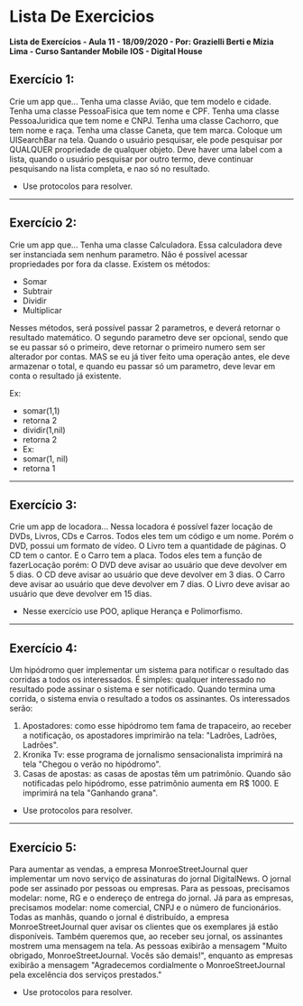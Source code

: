 # <h1>Lista De Exercicios</h1>
<b>Lista de Exercícios - Aula 11 - 18/09/2020 - Por: Grazielli Berti e Mízia Lima - Curso Santander Mobile IOS - Digital House</b>

<h2>Exercício 1:</h2>

Crie um app que...
Tenha uma classe Avião, que tem modelo e cidade.
Tenha uma classe PessoaFisica que tem nome e CPF.
Tenha uma classe PessoaJuridica que tem nome e CNPJ.
Tenha uma classe Cachorro, que tem nome e raça.
Tenha uma classe Caneta, que tem marca.
Coloque um UISearchBar na tela. Quando o usuário pesquisar, ele pode pesquisar por QUALQUER propriedade de qualquer objeto.
Deve haver uma label com a lista, quando o usuário pesquisar por outro termo, deve continuar pesquisando na lista completa, e nao só no resultado.
* Use protocolos para resolver.
-----------------
<h2>Exercício 2:</h2>

Crie um app que...
Tenha uma classe Calculadora. 
Essa calculadora deve ser instanciada sem nenhum parametro.
Não é possível acessar propriedades por fora da classe.
Existem os métodos:
<ul>
  <li>Somar</li>
  <li>Subtrair</li>
  <li>Dividir</li>
  <li>Multiplicar</li>
 </ul>
 
Nesses métodos, será possível passar 2 parametros, e deverá retornar o resultado matemático.
O segundo parametro deve ser opcional, sendo que se eu passar só o primeiro, deve retornar o primeiro numero sem ser alterador por contas.
MAS se eu já tiver feito uma operação antes, ele deve armazenar o total, e quando eu passar só um parametro, deve levar em conta o resultado já existente.

Ex: 
<ul>
  <li>somar(1,1)</li>
  <li>retorna 2</li>
  <li>dividir(1,nil)</li>
  <li>retorna 2</li>
  <li>Ex:</li>
  <li>somar(1, nil)</li>
  <li>retorna 1</li>
 </ul>
 

-----------------
<h2>Exercício 3:</h2>

Crie um app de locadora...
Nessa locadora é possível fazer locação de DVDs, Livros, CDs e Carros.
Todos eles tem um código e um nome.
Porém o DVD, possui um formato de vídeo.
O Livro tem a quantidade de páginas.
O CD tem o cantor.
E o Carro tem a placa.
Todos eles tem a função de fazerLocação porém:
O DVD deve avisar ao usuário que deve devolver em 5 dias.
O CD deve avisar ao usuário que deve devolver em 3 dias.
O Carro deve avisar ao usuário que deve devolver em 7 dias.
O Livro deve avisar ao usuário que deve devolver em 15 dias.

* Nesse exercício use POO, aplique Herança e Polimorfismo.
------------------
<h2>Exercício 4:</h2>

Um hipódromo quer implementar um sistema para notificar o resultado das corridas a todos os interessados. 
É simples: qualquer interessado no resultado pode assinar o sistema e ser notificado. Quando termina uma corrida, o sistema envia o resultado a todos os assinantes.
Os interessados serão:
1. Apostadores: como esse hipódromo tem fama de trapaceiro, ao receber a notificação, os apostadores imprimirão na tela: "Ladrões, Ladrões, Ladrões".
2. Kronika Tv: esse programa de jornalismo sensacionalista imprimirá na tela "Chegou o verão no hipódromo".
3. Casas de apostas: as casas de apostas têm um patrimônio. Quando são notificadas pelo hipódromo, esse patrimônio aumenta em R$ 1000. E imprimirá na tela "Ganhando grana".

* Use protocolos para resolver.
------------------
<h2>Exercício 5:</h2>

Para aumentar as vendas, a empresa MonroeStreetJournal quer implementar um novo serviço de assinaturas do jornal DigitalNews.
O jornal pode ser assinado por pessoas ou empresas. Para as pessoas, precisamos modelar: nome, RG e o endereço de entrega do jornal. 
Já para as empresas, precisamos modelar: nome comercial, CNPJ e o número de funcionários.
Todas as manhãs, quando o jornal é distribuído, a empresa MonroeStreetJournal quer avisar os clientes que os exemplares já estão disponíveis. 
Também queremos que, ao receber seu jornal, os assinantes mostrem uma mensagem na tela. As pessoas exibirão a mensagem "Muito obrigado, MonroeStreetJournal. 
Vocês são demais!", enquanto as empresas exibirão a mensagem "Agradecemos cordialmente o MonroeStreetJournal pela excelência dos serviços prestados."

* Use protocolos para resolver.




